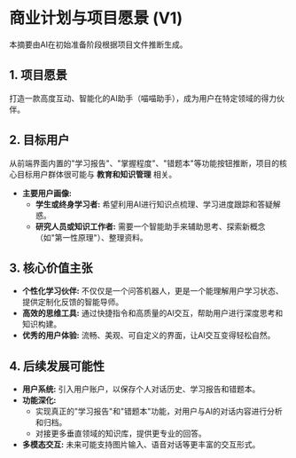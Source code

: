 # 商业计划与项目愿景 (V1)

本摘要由AI在初始准备阶段根据项目文件推断生成。

## 1. 项目愿景

打造一款高度互动、智能化的AI助手（喵喵助手），成为用户在特定领域的得力伙伴。

## 2. 目标用户

从前端界面内置的"学习报告"、"掌握程度"、"错题本"等功能按钮推断，项目的核心目标用户群体很可能与 **教育和知识管理** 相关。

- **主要用户画像:**
    - **学生或终身学习者:** 希望利用AI进行知识点梳理、学习进度跟踪和答疑解惑。
    - **研究人员或知识工作者:** 需要一个智能助手来辅助思考、探索新概念（如"第一性原理"）、整理资料。

## 3. 核心价值主张

- **个性化学习伙伴:** 不仅仅是一个问答机器人，更是一个能理解用户学习状态、提供定制化反馈的智能导师。
- **高效的思维工具:** 通过快捷指令和高质量的AI交互，帮助用户进行深度思考和知识构建。
- **优秀的用户体验:** 流畅、美观、可自定义的界面，让AI交互变得轻松自然。

## 4. 后续发展可能性

- **用户系统:** 引入用户账户，以保存个人对话历史、学习报告和错题本。
- **功能深化:**
    - 实现真正的"学习报告"和"错题本"功能，对用户与AI的对话内容进行分析和归档。
    - 对接更多垂直领域的知识库，提供更专业的回答。
- **多模态交互:** 未来可能支持图片输入、语音对话等更丰富的交互形式。 